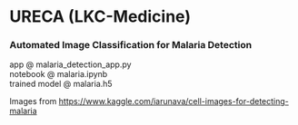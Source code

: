 # URECA (LKC-Medicine)

### Automated Image Classification for Malaria Detection

app @ malaria_detection_app.py <br>
notebook @ malaria.ipynb <br>
trained model @ malaria.h5

Images from https://www.kaggle.com/iarunava/cell-images-for-detecting-malaria
